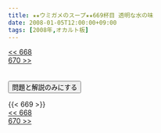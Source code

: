 ```yaml
---
title: ★★ウミガメのスープ★★669杯目 透明な水の味
date: 2008-01-05T12:00:00+09:00
tags: [2008年,オカルト板]
---
```

<div class="th_left"><a href="../668"><< 668</a></div>
<div class="th_right"><a href="../670">670 >></a></div>
<br><br>
<script src="../../js/cupsoup.js"></script>
<form>
<input type="button" value="問題と解説のみにする" onClick="toggleCupsoup()">
</form>
{{< 669 >}}
<div class="th_left"><a href="../668"><< 668</a></div>
<div class="th_right"><a href="../670">670 >></a></div>